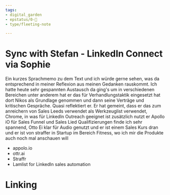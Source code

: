 ```yaml
---
tags: 
- digital_garden
- epstatus/0-🌰
- type/fleeting-note

---
```

# Sync with Stefan - LinkedIn Connect via Sophie
Ein kurzes Sprachmemo zu dem Text und ich würde gerne sehen, was da entsprechend in meiner Reflexion aus meinen Gedanken rauskommt. Ich hatte heute sehr gespannten Austausch da ging's um in verschiedenen Bereichen unter anderem hat er das für Verhandlungstaktik eingesetzt hat dort Nikos als Grundlage genommen und dann seine Verträge und kritischen Gespräche. Quasi reflektiert er. Er hat gemeint, dass er das zum anreichern von Sales Leeds verwendet als Werkzeuglist verwendet, Chrome, in was für LinkedIn Outreach geeignet ist zusätzlich nutzt er Apollo iO für Sales Funnel und Sales Lied Qualifizierungen finde ich sehr spannend, Otto Ei klar für Audio genutzt und er ist einem Sales Kurs dran und er ist von straffer in Startup im Bereich Fitness, wo ich mir die Produkte auch noch mal anschauen will

* appolo.io
* ottr.ai
* Straffr
* Lamlist for LinkedIn sales automation


# Linking


